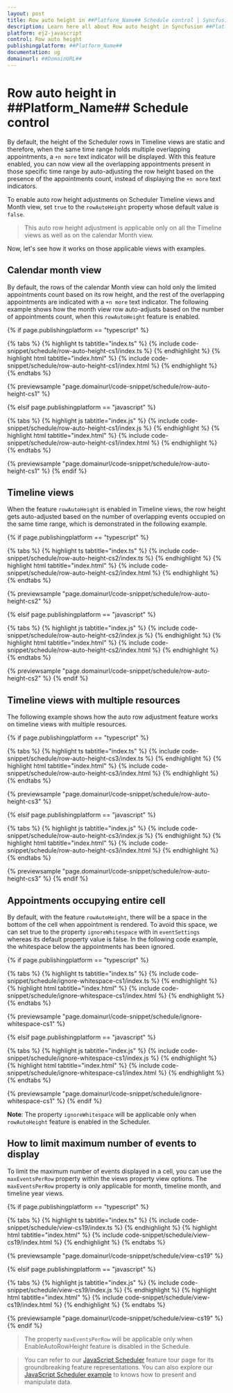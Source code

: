 ```yaml
---
layout: post
title: Row auto height in ##Platform_Name## Schedule control | Syncfusion
description: Learn here all about Row auto height in Syncfusion ##Platform_Name## Schedule control of Syncfusion Essential JS 2 and more.
platform: ej2-javascript
control: Row auto height 
publishingplatform: ##Platform_Name##
documentation: ug
domainurl: ##DomainURL##
---
```


# Row auto height in ##Platform_Name## Schedule control

By default, the height of the Scheduler rows in Timeline views are static and therefore, when the same time range holds multiple overlapping appointments, a `+n more` text indicator will be displayed. With this feature enabled, you can now view all the overlapping appointments present in those specific time range by auto-adjusting the row height based on the presence of the appointments count, instead of displaying the `+n more` text indicators.

To enable auto row height adjustments on Scheduler Timeline views and Month view, set `true` to the `rowAutoHeight` property whose default value is `false`.

> This auto row height adjustment is applicable only on all the Timeline views as well as on the calendar Month view.

Now, let's see how it works on those applicable views with examples.

## Calendar month view

By default, the rows of the calendar Month view can hold only the limited appointments count based on its row height, and the rest of the overlapping appointments are indicated with a `+n more` text indicator. The following example shows how the month view row auto-adjusts based on the number of appointments count, when this `rowAutoHeight` feature is enabled.

{% if page.publishingplatform == "typescript" %}

 {% tabs %}
{% highlight ts tabtitle="index.ts" %}
{% include code-snippet/schedule/row-auto-height-cs1/index.ts %}
{% endhighlight %}
{% highlight html tabtitle="index.html" %}
{% include code-snippet/schedule/row-auto-height-cs1/index.html %}
{% endhighlight %}
{% endtabs %}
        
{% previewsample "page.domainurl/code-snippet/schedule/row-auto-height-cs1" %}

{% elsif page.publishingplatform == "javascript" %}

{% tabs %}
{% highlight js tabtitle="index.js" %}
{% include code-snippet/schedule/row-auto-height-cs1/index.js %}
{% endhighlight %}
{% highlight html tabtitle="index.html" %}
{% include code-snippet/schedule/row-auto-height-cs1/index.html %}
{% endhighlight %}
{% endtabs %}

{% previewsample "page.domainurl/code-snippet/schedule/row-auto-height-cs1" %}
{% endif %}

## Timeline views

When the feature `rowAutoHeight` is enabled in Timeline views, the row height gets auto-adjusted based on the number of overlapping events occupied on the same time range, which is demonstrated in the following example.

{% if page.publishingplatform == "typescript" %}

 {% tabs %}
{% highlight ts tabtitle="index.ts" %}
{% include code-snippet/schedule/row-auto-height-cs2/index.ts %}
{% endhighlight %}
{% highlight html tabtitle="index.html" %}
{% include code-snippet/schedule/row-auto-height-cs2/index.html %}
{% endhighlight %}
{% endtabs %}
        
{% previewsample "page.domainurl/code-snippet/schedule/row-auto-height-cs2" %}

{% elsif page.publishingplatform == "javascript" %}

{% tabs %}
{% highlight js tabtitle="index.js" %}
{% include code-snippet/schedule/row-auto-height-cs2/index.js %}
{% endhighlight %}
{% highlight html tabtitle="index.html" %}
{% include code-snippet/schedule/row-auto-height-cs2/index.html %}
{% endhighlight %}
{% endtabs %}

{% previewsample "page.domainurl/code-snippet/schedule/row-auto-height-cs2" %}
{% endif %}

## Timeline views with multiple resources

The following example shows how the auto row adjustment feature works on timeline views with multiple resources.

{% if page.publishingplatform == "typescript" %}

 {% tabs %}
{% highlight ts tabtitle="index.ts" %}
{% include code-snippet/schedule/row-auto-height-cs3/index.ts %}
{% endhighlight %}
{% highlight html tabtitle="index.html" %}
{% include code-snippet/schedule/row-auto-height-cs3/index.html %}
{% endhighlight %}
{% endtabs %}
        
{% previewsample "page.domainurl/code-snippet/schedule/row-auto-height-cs3" %}

{% elsif page.publishingplatform == "javascript" %}

{% tabs %}
{% highlight js tabtitle="index.js" %}
{% include code-snippet/schedule/row-auto-height-cs3/index.js %}
{% endhighlight %}
{% highlight html tabtitle="index.html" %}
{% include code-snippet/schedule/row-auto-height-cs3/index.html %}
{% endhighlight %}
{% endtabs %}

{% previewsample "page.domainurl/code-snippet/schedule/row-auto-height-cs3" %}
{% endif %}

## Appointments occupying entire cell

By default, with the feature `rowAutoHeight`, there will be a space in the bottom of the cell when appointment is rendered. To avoid this space, we can set true to the property `ignoreWhitespace` with in `eventSettings` whereas its default property value is false. In the following code example, the whitespace below the appointments has been ignored.

{% if page.publishingplatform == "typescript" %}

 {% tabs %}
{% highlight ts tabtitle="index.ts" %}
{% include code-snippet/schedule/ignore-whitespace-cs1/index.ts %}
{% endhighlight %}
{% highlight html tabtitle="index.html" %}
{% include code-snippet/schedule/ignore-whitespace-cs1/index.html %}
{% endhighlight %}
{% endtabs %}
        
{% previewsample "page.domainurl/code-snippet/schedule/ignore-whitespace-cs1" %}

{% elsif page.publishingplatform == "javascript" %}

{% tabs %}
{% highlight js tabtitle="index.js" %}
{% include code-snippet/schedule/ignore-whitespace-cs1/index.js %}
{% endhighlight %}
{% highlight html tabtitle="index.html" %}
{% include code-snippet/schedule/ignore-whitespace-cs1/index.html %}
{% endhighlight %}
{% endtabs %}

{% previewsample "page.domainurl/code-snippet/schedule/ignore-whitespace-cs1" %}
{% endif %}

**Note**: The property `ignoreWhitespace` will be applicable only when `rowAutoHeight` feature is enabled in the Scheduler.

## How to limit maximum number of events to display

To limit the maximum number of events displayed in a cell, you can use the `maxEventsPerRow` property within the views property view options. The `maxEventsPerRow` property is only applicable for month, timeline month, and timeline year views.

{% if page.publishingplatform == "typescript" %}

 {% tabs %}
{% highlight ts tabtitle="index.ts" %}
{% include code-snippet/schedule/view-cs19/index.ts %}
{% endhighlight %}
{% highlight html tabtitle="index.html" %}
{% include code-snippet/schedule/view-cs19/index.html %}
{% endhighlight %}
{% endtabs %}
        
{% previewsample "page.domainurl/code-snippet/schedule/view-cs19" %}

{% elsif page.publishingplatform == "javascript" %}

{% tabs %}
{% highlight js tabtitle="index.js" %}
{% include code-snippet/schedule/view-cs19/index.js %}
{% endhighlight %}
{% highlight html tabtitle="index.html" %}
{% include code-snippet/schedule/view-cs19/index.html %}
{% endhighlight %}
{% endtabs %}

{% previewsample "page.domainurl/code-snippet/schedule/view-cs19" %}
{% endif %}

> The property `maxEventsPerRow` will be applicable only when EnableAutoRowHeight feature is disabled in the Schedule.

> You can refer to our [JavaScript Scheduler](https://www.syncfusion.com/javascript-ui-controls/js-scheduler) feature tour page for its groundbreaking feature representations. You can also explore our [JavaScript Scheduler example](https://ej2.syncfusion.com/demos/#/material/schedule/overview.html) to knows how to present and manipulate data.
